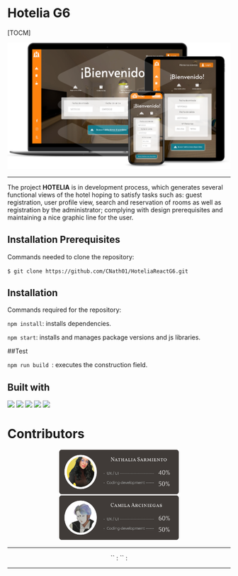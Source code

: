 # Hotelia G6   


[TOCM]



![](https://github.com/CNath01/HoteliaReactG6/blob/main/public/mockupp.png?raw=true)

-----------

The project **HOTELIA** is in development process, which generates several functional views of the hotel hoping to satisfy tasks such as: guest registration, user profile view, search and reservation of rooms as well as registration by the administrator; complying with design prerequisites and maintaining a nice graphic line for the user.

## Installation Prerequisites  

Commands needed to clone the repository: 

`$ git clone https://github.com/CNath01/HoteliaReactG6.git`

## Installation 
Commands required for the repository:

`npm install`: installs dependencies. 

`npm start`: installs and manages package versions and js libraries.


##Test 

`npm run build `: executes the construction field.


## Built with 

![](https://img.shields.io/badge/React-20232A?style=for-the-badge&logo=react&logoColor=61DAFB) ![](https://img.shields.io/badge/JavaScript-F7DF1E?style=for-the-badge&logo=javascript&logoColor=black) ![](https://img.shields.io/badge/HTML5-E34F26?style=for-the-badge&logo=html5&logoColor=white) ![](https://img.shields.io/badge/CSS3-1572B6?style=for-the-badge&logo=css3&logoColor=white) ![](https://img.shields.io/badge/React-20232A?style=for-the-badge&logo=react&logoColor=61DAFB)



 

# Contributors 
<p align="center"> <img width="270" height="100" src="https://github.com/CNath01/HoteliaReactG6/blob/main/public/natha.png?raw=true/200/300?style=centerme">  <img width="270" height="100" src="https://github.com/CNath01/HoteliaReactG6/blob/main/public/cam.png?raw=true"> </p>

-------
<p align="center"> `<Nathalia Sarmiento>` : <https://github.com/Nathillin>     
`<Camila Arciniegas>` : <https://github.com/CNath01> </p>

-------






